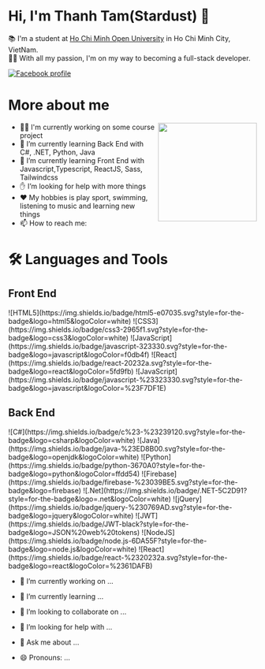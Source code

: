 <h1> Hi, I'm Thanh Tam(Stardust) 👋 </h1>

📚 I'm a student at <a href="https://ou.edu.vn/">Ho Chi Minh Open University</a> in Ho Chi Minh City, VietNam.<br>
🏃‍♂️ With all my passion, I'm on my way to becoming a full-stack developer.

[![Facebook profile](https://img.shields.io/badge/Facebook-1877F2?style=flat-square&labelColor=white&logo=facebook&)](https://www.facebook.com/bthah.tam)

<h1> More about me </h1>

<img src="https://media.giphy.com/media/IpeYSEZshTefe/giphy.gif" align="right" width="200" />

- 👨‍💻 I'm currently working on some course project
- 🌱 I’m currently learning Back End with C#, .NET, Python, Java
- 🌱 I’m currently learning Front End with Javascript,Typescript, ReactJS, Sass, Tailwindcss
- ✋ I’m looking for help with more things
- ♥ My hobbies is play sport, swimming, listening to music and learning new things
- 📫 How to reach me: 
<h1>🛠️ Languages and Tools</h1>
<h2> Front End</h2>
![HTML5](https://img.shields.io/badge/html5-e07035.svg?style=for-the-badge&logo=html5&logoColor=white)
![CSS3](https://img.shields.io/badge/css3-2965f1.svg?style=for-the-badge&logo=css3&logoColor=white)
![JavaScript](https://img.shields.io/badge/javascript-323330.svg?style=for-the-badge&logo=javascript&logoColor=f0db4f)
![React](https://img.shields.io/badge/react-20232a.svg?style=for-the-badge&logo=react&logoColor=5fd9fb)
![JavaScript](https://img.shields.io/badge/javascript-%23323330.svg?style=for-the-badge&logo=javascript&logoColor=%23F7DF1E)

<h2> Back End</h2>
![C#](https://img.shields.io/badge/c%23-%23239120.svg?style=for-the-badge&logo=csharp&logoColor=white)
![Java](https://img.shields.io/badge/java-%23ED8B00.svg?style=for-the-badge&logo=openjdk&logoColor=white) 
![Python](https://img.shields.io/badge/python-3670A0?style=for-the-badge&logo=python&logoColor=ffdd54) 
![Firebase](https://img.shields.io/badge/firebase-%23039BE5.svg?style=for-the-badge&logo=firebase) 
![.Net](https://img.shields.io/badge/.NET-5C2D91?style=for-the-badge&logo=.net&logoColor=white) 
![jQuery](https://img.shields.io/badge/jquery-%230769AD.svg?style=for-the-badge&logo=jquery&logoColor=white) 
![JWT](https://img.shields.io/badge/JWT-black?style=for-the-badge&logo=JSON%20web%20tokens) 
![NodeJS](https://img.shields.io/badge/node.js-6DA55F?style=for-the-badge&logo=node.js&logoColor=white) 
![React](https://img.shields.io/badge/react-%2320232a.svg?style=for-the-badge&logo=react&logoColor=%2361DAFB) 


- 🔭 I’m currently working on ...
- 🌱 I’m currently learning ...
- 👯 I’m looking to collaborate on ...
- 🤔 I’m looking for help with ...
- 💬 Ask me about ...

- 😄 Pronouns: ...

